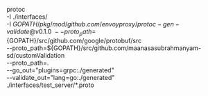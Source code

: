 protoc  \
-I ./interfaces/ \
-I ${GOPATH}/pkg/mod/github.com/envoyproxy/protoc-gen-validate@v0.1.0 \
--proto_path=${GOPATH}/src/github.com/google/protobuf/src \
--proto_path=${GOPATH}/src/github.com/maanasasubrahmanyam-sd/customValidation \
--proto_path=. \
--go_out="plugins=grpc:./generated"  \
--validate_out="lang=go:./generated" \
./interfaces/test_server/*.proto